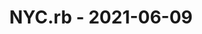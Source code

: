 ---
layout: post
title: NYC.rb - 2021-06-09
datetime: '2021-06-09T17:30:00-04:00'
name: NYC.rb
external_url: https://www.meetup.com/NYC-rb/events/277238568/
online_event: true
year_month: 2021-06
---